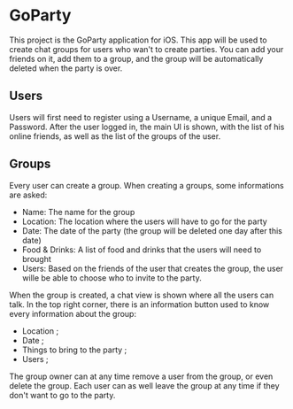 # GoParty

This project is the GoParty application for iOS. This app will be used to create chat groups for users who wan't to create parties. You can add your friends on it, add them to a group, and the group will be automatically deleted when the party is over.

## Users

Users will first need to register using a Username, a unique Email, and a Password. After the user logged in, the main UI is shown, with the list of his online friends, as well as the list of the groups of the user.

## Groups

Every user can create a group. When creating a groups, some informations are asked:
- Name: The name for the group
- Location: The location where the users will have to go for the party
- Date: The date of the party (the group will be deleted one day after this date)
- Food & Drinks: A list of food and drinks that the users will need to brought
- Users: Based on the friends of the user that creates the group, the user wille be able to choose who to invite to the party.

When the group is created, a chat view is shown where all the users can talk. In the top right corner, there is an information button used to know every information about the group:
- Location ;
- Date ;
- Things to bring to the party ;
- Users ;

The group owner can at any time remove a user from the group, or even delete the group. Each user can as well leave the group at any time if they don't want to go to the party.
